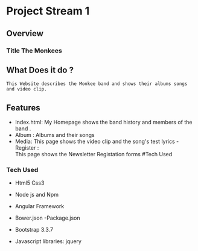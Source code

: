 # Project Stream 1
## Overview
### Title The Monkees
## What Does it do ?
    This Website describes the Monkee band and shows their albums songs and video clip.    
## Features
- Index.html:
     My Homepage shows the band history and members of the band .
- Album : 
    Albums and their songs
- Media: 
     This page shows the video clip and  the   song's test lyrics
-Register :  
     This page shows the Newsletter Registation forms
#Tech Used
     
### Tech Used


- Html5 Css3
- Node js and Npm
- Angular Framework

- Bower.json -Package.json

- Bootstrap 3.3.7

- Javascript libraries: jquery


